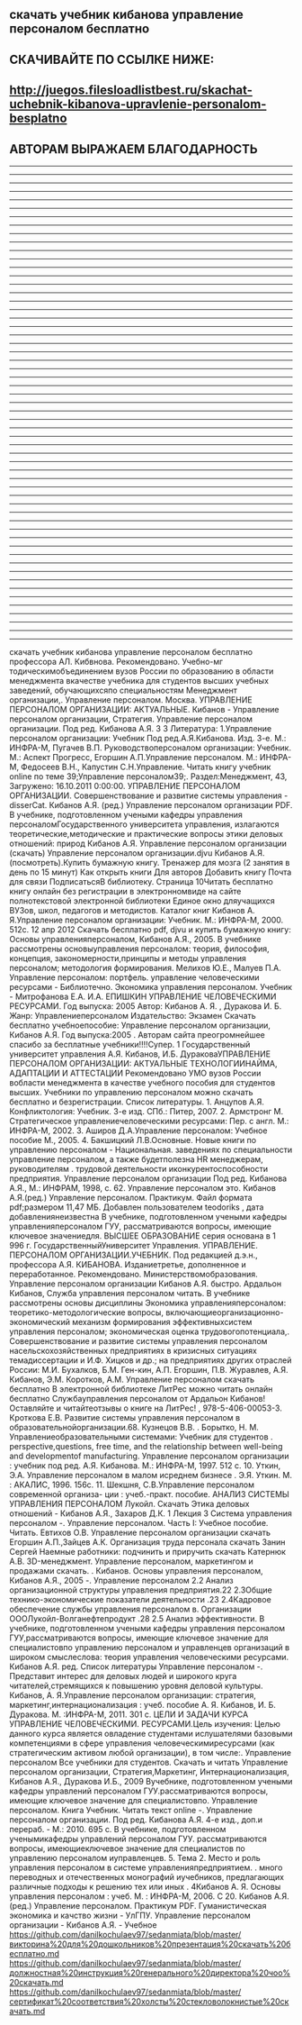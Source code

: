 скачать учебник кибанова управление персоналом бесплатно
--------------------------------------------------
СКАЧИВАЙТЕ ПО ССЫЛКЕ НИЖЕ:
--------------------------------------------------
http://juegos.filesloadlistbest.ru/skachat-uchebnik-kibanova-upravlenie-personalom-besplatno
--------------------------------------------------
АВТОРАМ ВЫРАЖАЕМ БЛАГОДАРНОСТЬ
--------------------------------------------------
--------------------------------------------------
--------------------------------------------------
--------------------------------------------------
--------------------------------------------------
--------------------------------------------------
--------------------------------------------------
--------------------------------------------------
--------------------------------------------------
--------------------------------------------------
--------------------------------------------------
--------------------------------------------------
--------------------------------------------------
--------------------------------------------------
--------------------------------------------------
--------------------------------------------------
--------------------------------------------------
--------------------------------------------------
--------------------------------------------------
--------------------------------------------------
--------------------------------------------------
--------------------------------------------------
--------------------------------------------------
--------------------------------------------------
--------------------------------------------------
--------------------------------------------------
--------------------------------------------------
--------------------------------------------------
--------------------------------------------------
--------------------------------------------------
--------------------------------------------------
--------------------------------------------------
--------------------------------------------------
--------------------------------------------------
--------------------------------------------------
--------------------------------------------------
--------------------------------------------------
--------------------------------------------------
--------------------------------------------------
--------------------------------------------------
--------------------------------------------------
--------------------------------------------------
--------------------------------------------------
--------------------------------------------------
--------------------------------------------------
--------------------------------------------------
--------------------------------------------------
--------------------------------------------------
--------------------------------------------------
--------------------------------------------------
--------------------------------------------------
--------------------------------------------------
--------------------------------------------------
--------------------------------------------------
--------------------------------------------------
--------------------------------------------------
--------------------------------------------------
--------------------------------------------------
скачать учебник кибанова управление персоналом бесплатно профессора АЛ. Кибвнова. Рекомендовано. Учебно-мг тодическимобъединением вузов России по образованию в области менеджмента вкачестве учебника для студентов высших учебных заведений, обучающихсяпо специальностям Менеджмент организации,. Управление персоналом. Москва. УПРАВЛЕНИЕ ПЕРСОНАЛОМ ОРГАНИЗАЦИИ: АКТУАЛЬНЫЕ. Кибанов - Управление персоналом организации, Стратегия. Управление персоналом организации. Под ред. Кибанова А.Я. 3 3 Литература: 1.Управление персоналом организации: Учебник Под ред.А.Я.Кибанова. Изд. 3-е.  М.: ИНФРА-М, Пугачев В.П. Руководствоперсоналом организации: Учебник.  М.: Аспект Прогресс, Егоршин А.П.Управление персоналом.  М.: ИНФРА-М, Федосеев В.Н., Капустин С.Н.Управление. Читать книгу  учебник online по теме 39;Управление персоналом39;. Раздел:Менеджмент, 43, Загружено: 16.10.2011 0:00:00. УПРАВЛЕНИЕ ПЕРСОНАЛОМ ОРГАНИЗАЦИИ. Совершенствование и развитие системы управления  - disserCat. Кибанов А.Я. (ред.) Управление персоналом организации PDF. В учебнике, подготовленном учеными кафедры управления персоналомГосударственного университета управления, излагаются теоретические,методические и практические вопросы этики деловых отношений: природ
Кибанов А.Я.  Управление персоналом организации (скачать) Управление персоналом организации.djvu  Кибанов А.Я. (посмотреть).Купить бумажную книгу. Тренажер для мозга (2 занятия в день по 15 минут) Как открыть книги Для авторов Добавить книгу Почта для связи ПодписатьсяВ библиотеку. Страница 10Читать бесплатно книгу онлайн без регистрации в электронномвиде на сайте полнотекстовой электронной библиотеки Единое окно дляучащихся ВУЗов, школ, педагогов и методистов. Каталог книг  Кибанов А. Я.Управление персоналом организации: Учебник.  М.: ИНФРА-М, 2000.  512с. 12 апр 2012  Скачать бесплатно pdf, djvu и купить бумажную книгу: Основы управленияперсоналом, Кибанов А.Я., 2005. В учебнике рассмотрены основыуправления персоналом: теория, философия, концепция, закономерности,принципы и методы управления персоналом; методология формирования. Мелихов Ю.Е., Малуев П.А. Управление персоналом: портфель. управление человеческими ресурсами - Библиотечно. Экономика управления персоналом. Учебник - Митрофанова Е.А. И.А. ЕПИШКИН УПРАВЛЕНИЕ ЧЕЛОВЕЧЕСКИМИ РЕСУРСАМИ. Год выпуска: 2005 Автор: Кибанов А. Я. , Дуракова И. Б. Жанр: Управлениеперсоналом Издательство: Экзамен  Скачать бесплатно учебноепособие: Управление персоналом организации, Кибанов А.Я. Год выпуска:2005 . Авторам сайта преогромнейшее спасибо за бесплатные учебники!!!!Супер. 1 Государственный университет управления А.Я. Кибанов, И.Б. ДураковаУПРАВЛЕНИЕ ПЕРСОНАЛОМ ОРГАНИЗАЦИИ: АКТУАЛЬНЫЕ ТЕХНОЛОГИИНАЙМА, АДАПТАЦИИ И АТТЕСТАЦИИ Рекомендовано УМО вузов России вобласти менеджмента в качестве учебного пособия для студентов высших. Учебники по управлению персоналом можно скачать бесплатно и безрегистрации.
Список литературы. 1. Анцупов А.Я. Конфликтология: Учебник.  3-е изд. СПб.: Питер, 2007. 2. Армстронг М. Стратегическое управлениечеловеческими ресурсами: Пер. с англ.  М.: ИНФРА-М, 2002. 3. Аширов Д.А.Управление персоналом: Учебное пособие  М., 2005. 4. Бакшицкий Л.В.Основные. Новые книги по управлению персоналом - Национальная. заведениях по специальности управление персоналом, а также будетполезна HR менеджерам, руководителям . трудовой деятельности иконкурентоспособности предприятия. Управление персоналом организации Под ред. Кибанова А.Я., М.: ИНФРАМ, 1998, с. 62. Управление персоналом это. Кибанов А.Я.(ред.) Управление персоналом. Практикум. Файл формата pdf;размером 11,47 МБ. Добавлен пользователем teodoriks , дата добавлениянеизвестна  В учебнике, подготовленном учеными кафедры управленияперсоналом ГУУ, рассматриваются вопросы, имеющие ключевое значениедля. ВЫСШЕЕ ОБРАЗОВАНИЕ серия основана в 1 996 г. ГосударственныйУниверситет Управления. УПРАВЛЕНИЕ. ПЕРСОНАЛОМ ОРГАНИЗАЦИИ.УЧЕБНИК. Под редакцией д.э.н., профессора А.Я. КИБАНОВА. Изданиетретье, дополненное и переработанное. Рекомендовано. Министерствомобразования. Управление персоналом организации  Кибанов А.Я.  быстро. Ардальон Кибанов, Служба управления персоналом  читать. В учебнике рассмотрены основы дисциплины Экономика управленияперсоналом: теоретико-методологические вопросы, включающиеорганизационно-экономический механизм формирования эффективныхсистем управления персоналом; экономическая оценка трудовогопотенциала,. Совершенствование и развитие системы управления персоналом насельскохозяйственных предприятиях в кризисных ситуациях темадиссертации и  И.Ф. Хицков и др.; на предприятиях других отраслей России: М.И. Бухалков, Б.М. Ген-кин, А.П. Егоршин, П.В. Журавлев, А.Я. Кибанов, Э.М. Коротков, A.M. Управление персоналом скачать бесплатно
В электронной библиотеке ЛитРес можно читать онлайн бесплатно Службауправления персоналом от Ардальон Кибанов! Оставляйте и читайтеотзывы о книге на ЛитРес! , 978-5-406-00053-3. Кроткова Е.В. Развитие системы управления персоналом в образовательнойорганизации.68. Кузнецов В.В. . Борытко, Н. М. Управлениеобразовательными системами: Учебник для студентов . perspective,questions, free time, and the relationship between well-being and developmentof manufacturing. Управление персоналом организации : учебник  под ред. А.Я. Кибанова.  М.: ИНФРА-М, 1997.  512 с. 10. Уткин, Э.А. Управление персоналом в малом исреднем бизнесе . Э.Я. Уткин.  М. : АКАЛИС, 1996.  156с. 11. Шекшня, С.В.Управление персоналом современной организа- ции : учеб.-практ. пособие. АНАЛИЗ СИСТЕМЫ УПРАВЛЕНИЯ ПЕРСОНАЛОМ Лукойл. Скачать Этика деловых отношений - Кибанов А.Я., Захаров Д.К. 1 Лекция 3 Система управления персоналом  -. Управление персоналом. Часть I: Учебное пособие. Читать. Евтихов О.В. Управление персоналом организации  скачать  Егоршин А.П.,Зайцев А.К. Организация труда персонала  скачать  Занин Сергей Наемные работники: подчинить и приручить  скачать  Катернюк А.В. 3D-менеджмент. Управление персоналом, маркетингом и продажами  скачать. . Кибанов. Основы управления персоналом, Кибанов А.Я., 2005 -. Управление персоналом
2.2 Анализ организационной структуры управления предприятия.22 2.3Общие технико-экономические показатели деятельности .23 2.4Кадровое обеспечение службы управления персоналом в. Организации ОООЛукойл-Волганефтепродукт .28 2.5 Анализ эффективности. В учебнике, подготовленном учеными кафедры управления персоналом ГУУ,рассматриваются вопросы, имеющие ключевое значение для специалистовпо управлению персоналом и управленцев организаций в широком смыслеслова: теория управления человеческими ресурсами. Кибанов А.Я. ред. Список литературы  Управление персоналом -. Представит интерес для деловых людей и широкого круга читателей,стремящихся к повышению уровня деловой культуры. Кибанов, А. Я.Управление персоналом организации: стратегия, маркетинг,интернационализация : учеб. пособие  А. Я. Кибанов, И. Б. Дуракова.  М. :ИНФРА-М, 2011.  301 с. ЦЕЛИ И ЗАДАЧИ КУРСА УПРАВЛЕНИЕ ЧЕЛОВЕЧЕСКИМИ. РЕСУРСАМИ.Цель изучения: Целью данного курса является овладение студентами ислушателями базовыми компетенциями в сфере управления человеческимиресурсами (как стратегическим активом любой организации), в том числе:. Управление персоналом  Все учебники для студентов. Скачать и читать Управление персоналом организации, Стратегия,Маркетинг, Интернационализация, Кибанов А.Я., Дуракова И.Б., 2009  Вучебнике, подготовленном учеными кафедры управлений персоналом ГУУ.рассматриваются вопросы, имеющие ключевое значение для специалистовпо. Управление персоналом. Книга  Учебник. Читать текст оnline -. Управление персоналом организации. Под ред. Кибанова А.Я. 4-е изд., доп.и перераб. - М.: 2010.  695 с. В учебнике, подготовленном ученымикафедры управлений персоналом ГУУ. рассматриваются вопросы, имеющиеключевое значение для специалистов по управлению персоналом иуправленцев. 5. Тема 2. Место и роль управления персоналом в системе управленияпредприятием. . много переводных и отечественных монографий иучебников, предлагающих различные подходы к решению тех или иных . 4Кибанов А. Я. Основы управления персоналом : учеб.  М. : ИНФРА-М, 2006. С 20.
Кибанов А.Я.(ред.) Управление персоналом. Практикум PDF. Гуманистическая экономика и качство жизни - УлГПУ. Управление персоналом организации - Кибанов А.Я. - Учебное
https://github.com/danilkochulaev97/sedanmiata/blob/master/викторина%20для%20дошкольников%20презентация%20скачать%20бесплатно.md
https://github.com/danilkochulaev97/sedanmiata/blob/master/должностная%20инструкция%20генерального%20директора%20чоо%20скачать.md
https://github.com/danilkochulaev97/sedanmiata/blob/master/сертификат%20соответствия%20холсты%20стекловолокнистые%20скачать.md